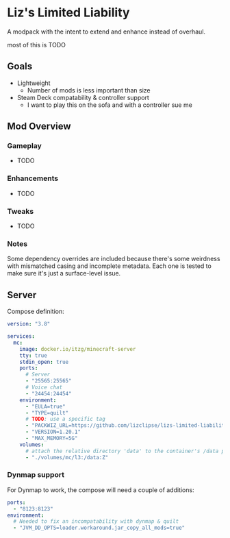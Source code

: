 # Liz's Limited Liability

A modpack with the intent to extend and enhance instead of overhaul.

most of this is TODO

## Goals

- Lightweight
  - Number of mods is less important than size
- Steam Deck compatability & controller support
  - I want to play this on the sofa and with a controller sue me

## Mod Overview

### Gameplay

- TODO

### Enhancements

- TODO

### Tweaks

- TODO

### Notes

Some dependency overrides are included because there's some weirdness with mismatched casing
and incomplete metadata.
Each one is tested to make sure it's just a surface-level issue.

## Server

Compose definition:

```yml
version: "3.8"

services:
  mc:
    image: docker.io/itzg/minecraft-server
    tty: true
    stdin_open: true
    ports:
      # Server
      - "25565:25565"
      # Voice chat
      - "24454:24454"
    environment:
      - "EULA=true"
      - "TYPE=quilt"
      # TODO: use a specific tag
      - "PACKWIZ_URL=https://github.com/lizclipse/lizs-limited-liability/raw/master/pack.toml"
      - "VERSION=1.20.1"
      - "MAX_MEMORY=5G"
    volumes:
      # attach the relative directory 'data' to the container's /data path
      - "./volumes/mc/l3:/data:Z"
```

### Dynmap support

For Dynmap to work, the compose will need a couple of additions:

```yml
ports:
  - "8123:8123"
environment:
  # Needed to fix an incompatability with dynmap & quilt
  - "JVM_DD_OPTS=loader.workaround.jar_copy_all_mods=true"
```
